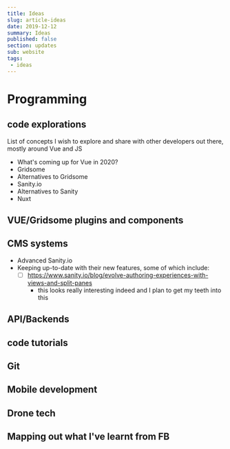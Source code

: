 ```yaml
---
title: Ideas
slug: article-ideas
date: 2019-12-12
summary: Ideas
published: false
section: updates
sub: website
tags: 
 - ideas
---
```


# Programming

## code explorations

List of concepts I wish to explore and share with other developers out there, mostly around Vue and JS

- What's coming up for Vue in 2020?
- Gridsome
- Alternatives to Gridsome
- Sanity.io
- Alternatives to Sanity
- Nuxt

## VUE/Gridsome plugins and components

## CMS systems

- Advanced Sanity.io
- Keeping up-to-date with their new features, some of which include:
  - [ ] https://www.sanity.io/blog/evolve-authoring-experiences-with-views-and-split-panes
    - this looks really interesting indeed and I plan to get my teeth into this 

## API/Backends

## code tutorials

## Git

## Mobile development

## Drone tech

## Mapping out what I've learnt from FB
